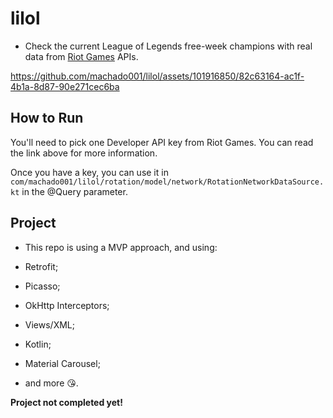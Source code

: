 # lilol

- Check the current League of Legends free-week champions with real data from [Riot Games](https://developer.riotgames.com/docs/portal) APIs.

https://github.com/machado001/lilol/assets/101916850/82c63164-ac1f-4b1a-8d87-90e271cec6ba

## How to Run
You'll need to pick one Developer API key from Riot Games. You can read the link above for more information.

Once you have a key, you can use it in ```com/machado001/lilol/rotation/model/network/RotationNetworkDataSource.kt``` in the @Query parameter.

## Project
- This repo is using a MVP approach, and using:

- Retrofit;
- Picasso;
- OkHttp Interceptors;
- Views/XML;
- Kotlin;
- Material Carousel;
- and more 😘.

**Project not completed yet!**

